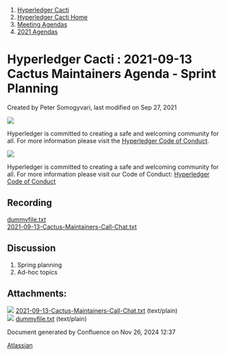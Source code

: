 1. [Hyperledger Cacti](index.html)
2. [Hyperledger Cacti Home](Hyperledger-Cacti-Home_20414469.html)
3. [Meeting Agendas](Meeting-Agendas_20414488.html)
4. [2021 Agendas](2021-Agendas_20414860.html)

# Hyperledger Cacti : 2021-09-13 Cactus Maintainers Agenda - Sprint Planning

Created by Peter Somogyvari, last modified on Sep 27, 2021

![](https://wiki.hyperledger.org/download/attachments/2392771/welcome.png?version=2&modificationDate=1572450107000&api=v2)

Hyperledger is committed to creating a safe and welcoming community for all. For more information please visit the [Hyperledger Code of Conduct](https://lf-hyperledger.atlassian.net/wiki/spaces/HYP/pages/19595281/Hyperledger+Code+of+Conduct).

![](https://wiki.hyperledger.org/download/attachments/29034696/Antitrustnotice.png?version=1&modificationDate=1581695654000&api=v2)

Hyperledger is committed to creating a safe and welcoming community for all. For more information please visit our Code of Conduct: [Hyperledger Code of Conduct](https://lf-hyperledger.atlassian.net/wiki/spaces/HYP/pages/19595281/Hyperledger+Code+of+Conduct)

## Recording

[dummyfile.txt](attachments/20415198/20415200.txt)  
[2021-09-13-Cactus-Maintainers-Call-Chat.txt](attachments/20415198/20415201.txt)

## Discussion

1. Spring planning
2. Ad-hoc topics

## Attachments:

![](images/icons/bullet_blue.gif) [2021-09-13-Cactus-Maintainers-Call-Chat.txt](attachments/20415198/20415201.txt) (text/plain)  
![](images/icons/bullet_blue.gif) [dummyfile.txt](attachments/20415198/20415200.txt) (text/plain)

Document generated by Confluence on Nov 26, 2024 12:37

[Atlassian](http://www.atlassian.com/)
